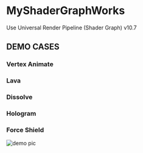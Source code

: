 # MyShaderGraphWorks

Use Universal Render Pipeline (Shader Graph) v10.7

## DEMO CASES
### Vertex Animate

### Lava

### Dissolve

### Hologram

### Force Shield
![demo pic](https://github.com/riveranb/MyShaderGraphWorks/blob/main/Recordings/20211121_ForceShield_001.png)
